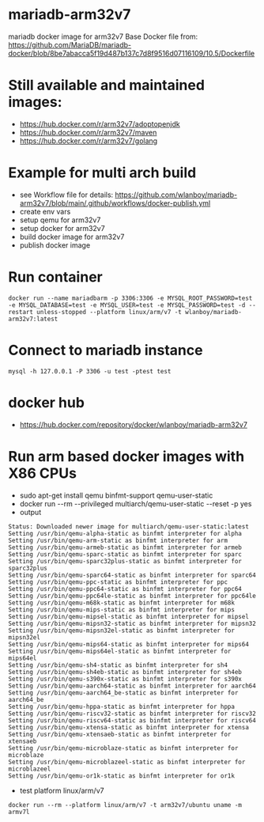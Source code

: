 # mariadb-arm32v7
mariadb docker image for arm32v7
Base Docker file from: https://github.com/MariaDB/mariadb-docker/blob/8be7abacca5f19d487b137c7d8f9516d07116109/10.5/Dockerfile

# Still available and maintained images:
- https://hub.docker.com/r/arm32v7/adoptopenjdk
- https://hub.docker.com/r/arm32v7/maven
- https://hub.docker.com/r/arm32v7/golang

# Example for multi arch build
- see Workflow file for details: https://github.com/wlanboy/mariadb-arm32v7/blob/main/.github/workflows/docker-publish.yml
- create env vars
- setup qemu for arm32v7
- setup docker for arm32v7
- build docker image for arm32v7
- publish docker image

# Run container
```
docker run --name mariadbarm -p 3306:3306 -e MYSQL_ROOT_PASSWORD=test -e MYSQL_DATABASE=test -e MYSQL_USER=test -e MYSQL_PASSWORD=test -d --restart unless-stopped --platform linux/arm/v7 -t wlanboy/mariadb-arm32v7:latest
```

# Connect to mariadb instance
```
mysql -h 127.0.0.1 -P 3306 -u test -ptest test
```

# docker hub
- https://hub.docker.com/repository/docker/wlanboy/mariadb-arm32v7

# Run arm based docker images with X86 CPUs
- sudo apt-get install qemu binfmt-support qemu-user-static 
- docker run --rm --privileged multiarch/qemu-user-static --reset -p yes
- output
```
Status: Downloaded newer image for multiarch/qemu-user-static:latest
Setting /usr/bin/qemu-alpha-static as binfmt interpreter for alpha
Setting /usr/bin/qemu-arm-static as binfmt interpreter for arm
Setting /usr/bin/qemu-armeb-static as binfmt interpreter for armeb
Setting /usr/bin/qemu-sparc-static as binfmt interpreter for sparc
Setting /usr/bin/qemu-sparc32plus-static as binfmt interpreter for sparc32plus
Setting /usr/bin/qemu-sparc64-static as binfmt interpreter for sparc64
Setting /usr/bin/qemu-ppc-static as binfmt interpreter for ppc
Setting /usr/bin/qemu-ppc64-static as binfmt interpreter for ppc64
Setting /usr/bin/qemu-ppc64le-static as binfmt interpreter for ppc64le
Setting /usr/bin/qemu-m68k-static as binfmt interpreter for m68k
Setting /usr/bin/qemu-mips-static as binfmt interpreter for mips
Setting /usr/bin/qemu-mipsel-static as binfmt interpreter for mipsel
Setting /usr/bin/qemu-mipsn32-static as binfmt interpreter for mipsn32
Setting /usr/bin/qemu-mipsn32el-static as binfmt interpreter for mipsn32el
Setting /usr/bin/qemu-mips64-static as binfmt interpreter for mips64
Setting /usr/bin/qemu-mips64el-static as binfmt interpreter for mips64el
Setting /usr/bin/qemu-sh4-static as binfmt interpreter for sh4
Setting /usr/bin/qemu-sh4eb-static as binfmt interpreter for sh4eb
Setting /usr/bin/qemu-s390x-static as binfmt interpreter for s390x
Setting /usr/bin/qemu-aarch64-static as binfmt interpreter for aarch64
Setting /usr/bin/qemu-aarch64_be-static as binfmt interpreter for aarch64_be
Setting /usr/bin/qemu-hppa-static as binfmt interpreter for hppa
Setting /usr/bin/qemu-riscv32-static as binfmt interpreter for riscv32
Setting /usr/bin/qemu-riscv64-static as binfmt interpreter for riscv64
Setting /usr/bin/qemu-xtensa-static as binfmt interpreter for xtensa
Setting /usr/bin/qemu-xtensaeb-static as binfmt interpreter for xtensaeb
Setting /usr/bin/qemu-microblaze-static as binfmt interpreter for microblaze
Setting /usr/bin/qemu-microblazeel-static as binfmt interpreter for microblazeel
Setting /usr/bin/qemu-or1k-static as binfmt interpreter for or1k
```
- test platform linux/arm/v7
```
docker run --rm --platform linux/arm/v7 -t arm32v7/ubuntu uname -m
armv7l
```
